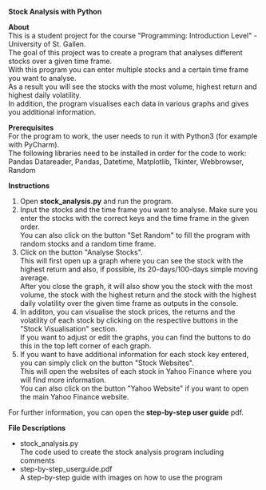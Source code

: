 **Stock Analysis with Python**

**About**   
This is a student project for the course "Programming: Introduction Level" - University of St. Gallen.   
The goal of this project was to create a program that analyses different stocks over a given time frame.   
With this program you can enter multiple stocks and a certain time frame you want to analyse.    
As a result you will see the stocks with the most volume, highest return and highest daily volatility.    
In addition, the program visualises each data in various graphs and gives you additional information.   


**Prerequisites**   
For the program to work, the user needs to run it with Python3 (for example with PyCharm).   
The following libraries need to be installed in order for the code to work:   
Pandas Datareader, Pandas, Datetime, Matplotlib, Tkinter, Webbrowser, Random

**Instructions**
1. Open **stock_analysis.py** and run the program.
2. Input the stocks and the time frame you want to analyse. Make sure you enter the stocks with the correct keys and the time frame in the given order.  
   You can also click on the button "Set Random" to fill the program with random stocks and a random time frame.
3. Click on the button "Analyse Stocks".    
   This will first open up a graph where you can see the stock with the highest return and also, if possible, its 20-days/100-days simple moving average.   
   After you close the graph, it will also show you the stock with the most volume, the stock with the highest return and the stock with the highest daily volatility over the given time frame as outputs in the console.   
4. In additon, you can visualise the stock prices, the returns and the volatility of each stock by clicking on the respective buttons in the "Stock Visualisation" section.  
   If you want to adjust or edit the graphs, you can find the buttons to do this in the top left corner of each graph.
5. If you want to have additional information for each stock key entered, you can simply click on the button "Stock Websites".   
   This will open the websites of each stock in Yahoo Finance where you will find more information.   
   You can also click on the button "Yahoo Website" if you want to open the main Yahoo Finance website.    
   
For further information, you can open the **step-by-step user guide** pdf.

**File Descriptions**  
- stock_analysis.py  
  The code used to create the stock analysis program including comments  
- step-by-step_userguide.pdf  
  A step-by-step guide with images on how to use the program
